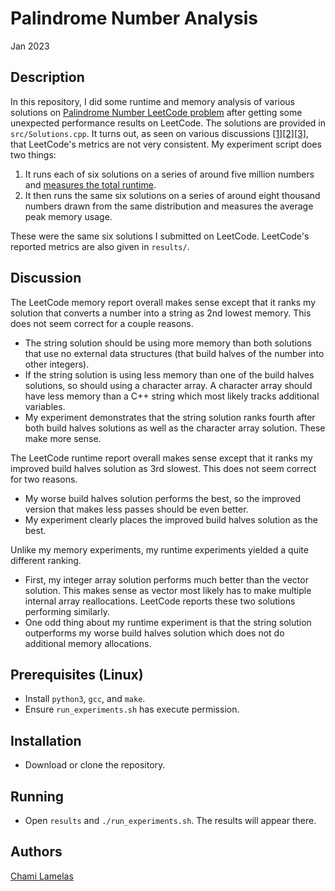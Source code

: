 # Palindrome Number Analysis

Jan 2023

## Description

In this repository, I did some runtime and memory analysis of various solutions on [Palindrome Number LeetCode problem](https://leetcode.com/problems/palindrome-number/description/) after getting some unexpected performance results on LeetCode. The solutions are provided in `src/Solutions.cpp`. It turns out, as seen on various discussions [[1]](https://leetcode.com/discuss/general-discussion/136683/different-run-time-with-same-code)[[2]](https://leetcode.com/discuss/feedback/1539664/is-leetcode-runtime-and-memory-measure-consistent)[[3]](https://stackoverflow.com/questions/51131257/difference-in-running-time-on-leet-code), that LeetCode's metrics are not very consistent. My experiment script does two things: 

1. It runs each of six solutions on a series of around five million numbers and [measures the total runtime](https://stackoverflow.com/a/27739925).
2. It then runs the same six solutions on a series of around eight thousand numbers drawn from the same distribution and measures the average peak memory usage. 

These were the same six solutions I submitted on LeetCode. LeetCode's reported metrics are also given in `results/`.

## Discussion

The LeetCode memory report overall makes sense except that it ranks my solution that converts a number into a string as 2nd lowest memory. This does not seem correct for a couple reasons.

* The string solution should be using more memory than both solutions that use no external data structures (that build halves of the number into other integers).
* If the string solution is using less memory than one of the build halves solutions, so should using a character array. A character array should have less memory than a C++ string which most likely tracks additional variables.
* My experiment demonstrates that the string solution ranks fourth after both build halves solutions as well as the character array solution. These make more sense.

The LeetCode runtime report overall makes sense except that it ranks my improved build halves solution as 3rd slowest. This does not seem correct for two reasons. 

* My worse build halves solution performs the best, so the improved version that makes less passes should be even better. 
* My experiment clearly places the improved build halves solution as the best.

Unlike my memory experiments, my runtime experiments yielded a quite different ranking.

* First, my integer array solution performs much better than the vector solution. This makes sense as vector most likely has to make multiple internal array reallocations. LeetCode reports these two solutions performing similarly.
* One odd thing about my runtime experiment is that the string solution outperforms my worse build halves solution which does not do additional memory allocations. 

## Prerequisites (Linux)

* Install `python3`, `gcc`, and `make`.
* Ensure `run_experiments.sh` has execute permission.

## Installation

* Download or clone the repository.

## Running

* Open `results` and `./run_experiments.sh`. The results will appear there.

## Authors

[Chami Lamelas](https://github.com/ChamiLamelas/)

